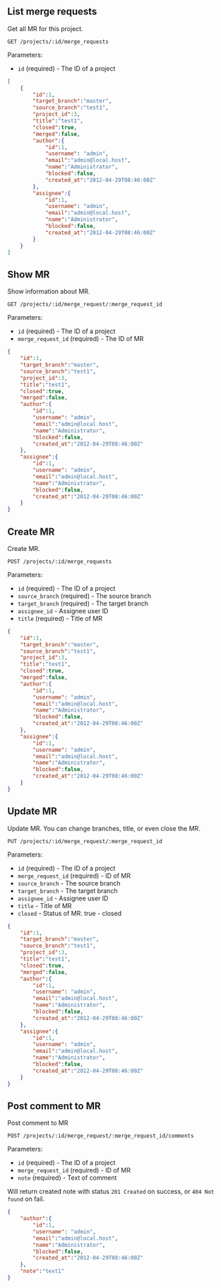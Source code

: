 ## List merge requests

Get all MR for this project.

```
GET /projects/:id/merge_requests
```

Parameters:

+ `id` (required) - The ID of a project

```json
[
    {
        "id":1,
        "target_branch":"master",
        "source_branch":"test1",
        "project_id":3,
        "title":"test1",
        "closed":true,
        "merged":false,
        "author":{
            "id":1,
            "username": "admin",
            "email":"admin@local.host",
            "name":"Administrator",
            "blocked":false,
            "created_at":"2012-04-29T08:46:00Z"
        },
        "assignee":{
            "id":1,
            "username": "admin",
            "email":"admin@local.host",
            "name":"Administrator",
            "blocked":false,
            "created_at":"2012-04-29T08:46:00Z"
        }
    }
]
```

## Show MR

Show information about MR.

```
GET /projects/:id/merge_request/:merge_request_id
```

Parameters:

+ `id` (required) - The ID of a project
+ `merge_request_id` (required) - The ID of MR

```json
{
    "id":1,
    "target_branch":"master",
    "source_branch":"test1",
    "project_id":3,
    "title":"test1",
    "closed":true,
    "merged":false,
    "author":{
        "id":1,
        "username": "admin",
        "email":"admin@local.host",
        "name":"Administrator",
        "blocked":false,
        "created_at":"2012-04-29T08:46:00Z"
    },
    "assignee":{
        "id":1,
        "username": "admin",
        "email":"admin@local.host",
        "name":"Administrator",
        "blocked":false,
        "created_at":"2012-04-29T08:46:00Z"
    }
}
```


## Create MR

Create MR.

```
POST /projects/:id/merge_requests
```

Parameters:

+ `id` (required) - The ID of a project
+ `source_branch` (required) - The source branch
+ `target_branch` (required) - The target branch
+ `assignee_id`              - Assignee user ID
+ `title` (required)         - Title of MR

```json
{
    "id":1,
    "target_branch":"master",
    "source_branch":"test1",
    "project_id":3,
    "title":"test1",
    "closed":true,
    "merged":false,
    "author":{
        "id":1,
        "username": "admin",
        "email":"admin@local.host",
        "name":"Administrator",
        "blocked":false,
        "created_at":"2012-04-29T08:46:00Z"
    },
    "assignee":{
        "id":1,
        "username": "admin",
        "email":"admin@local.host",
        "name":"Administrator",
        "blocked":false,
        "created_at":"2012-04-29T08:46:00Z"
    }
}
```

## Update MR

Update MR. You can change branches, title, or even close the MR.

```
PUT /projects/:id/merge_request/:merge_request_id
```

Parameters:

+ `id` (required)               - The ID of a project
+ `merge_request_id` (required) - ID of MR
+ `source_branch`               - The source branch
+ `target_branch`               - The target branch
+ `assignee_id`                 - Assignee user ID
+ `title`                       - Title of MR
+ `closed`                      - Status of MR. true - closed


```json
{
    "id":1,
    "target_branch":"master",
    "source_branch":"test1",
    "project_id":3,
    "title":"test1",
    "closed":true,
    "merged":false,
    "author":{
        "id":1,
        "username": "admin",
        "email":"admin@local.host",
        "name":"Administrator",
        "blocked":false,
        "created_at":"2012-04-29T08:46:00Z"
    },
    "assignee":{
        "id":1,
        "username": "admin",
        "email":"admin@local.host",
        "name":"Administrator",
        "blocked":false,
        "created_at":"2012-04-29T08:46:00Z"
    }
}
```
## Post comment to MR

Post comment to MR

```
POST /projects/:id/merge_request/:merge_request_id/comments
```

Parameters:

+ `id` (required) - The ID of a project
+ `merge_request_id` (required) - ID of MR
+ `note` (required) - Text of comment

Will return created note with status `201 Created` on success, or `404 Not found` on fail.

```json
{
    "author":{
        "id":1,
        "username": "admin",
        "email":"admin@local.host",
        "name":"Administrator",
        "blocked":false,
        "created_at":"2012-04-29T08:46:00Z"
    },
    "note":"text1"
}
```
